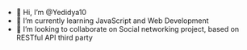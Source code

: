 - 👋 Hi, I’m @Yedidya10
- 🌱 I’m currently learning JavaScript and Web Development
- 💞️ I’m looking to collaborate on Social networking project, based on RESTful API third party

<!---
Yedidya10/Yedidya10 is a ✨ special ✨ repository because its `README.md` (this file) appears on your GitHub profile.
You can click the Preview link to take a look at your changes.
--->
